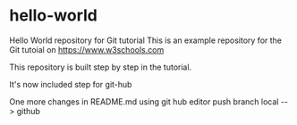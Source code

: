 # hello-world
Hello World repository for Git tutorial
This is an example repository for the Git tutoial on https://www.w3schools.com

This repository is built step by step in the tutorial.

It's now included step for git-hub

One more changes in README.md using git hub editor
push branch local --> github